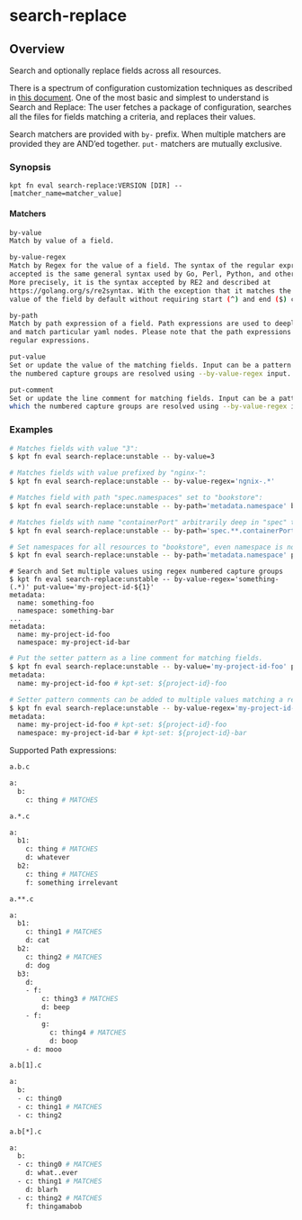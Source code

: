# search-replace

## Overview

<!--mdtogo:Short-->

Search and optionally replace fields across all resources.

<!--mdtogo-->

There is a spectrum of configuration customization techniques as described in
[this document]. One of the most basic and simplest to understand is
Search and Replace: The user fetches a package of configuration, searches all
the files for fields matching a criteria, and replaces their values.

Search matchers are provided with `by-` prefix. When multiple matchers
are provided they are AND’ed together. `put-` matchers are mutually exclusive.

### Synopsis

<!--mdtogo:Long-->

```
kpt fn eval search-replace:VERSION [DIR] -- [matcher_name=matcher_value]
```

#### Matchers

```sh
by-value
Match by value of a field.

by-value-regex
Match by Regex for the value of a field. The syntax of the regular expressions
accepted is the same general syntax used by Go, Perl, Python, and other languages.
More precisely, it is the syntax accepted by RE2 and described at
https://golang.org/s/re2syntax. With the exception that it matches the entire
value of the field by default without requiring start (^) and end ($) characters.

by-path
Match by path expression of a field. Path expressions are used to deeply navigate
and match particular yaml nodes. Please note that the path expressions are not
regular expressions.

put-value
Set or update the value of the matching fields. Input can be a pattern for which
the numbered capture groups are resolved using --by-value-regex input.

put-comment
Set or update the line comment for matching fields. Input can be a pattern for
which the numbered capture groups are resolved using --by-value-regex input.
```

<!--mdtogo-->

### Examples

<!--mdtogo:Examples-->

```sh
# Matches fields with value "3":
$ kpt fn eval search-replace:unstable -- by-value=3
```

```sh
# Matches fields with value prefixed by "nginx-":
$ kpt fn eval search-replace:unstable -- by-value-regex='ngnix-.*'
```

```sh
# Matches field with path "spec.namespaces" set to "bookstore":
$ kpt fn eval search-replace:unstable -- by-path='metadata.namespace' by-value='bookstore'
```

```sh
# Matches fields with name "containerPort" arbitrarily deep in "spec" that have value of 80:
$ kpt fn eval search-replace:unstable -- by-path='spec.**.containerPort' by-value=80
```

```sh
# Set namespaces for all resources to "bookstore", even namespace is not set on a resource:
$ kpt fn eval search-replace:unstable -- by-path='metadata.namespace' put-value='bookstore'
```

```
# Search and Set multiple values using regex numbered capture groups
$ kpt fn eval search-replace:unstable -- by-value-regex='something-(.*)' put-value='my-project-id-${1}'
metadata:
  name: something-foo
  namespace: something-bar
...
metadata:
  name: my-project-id-foo
  namespace: my-project-id-bar
```

```sh
# Put the setter pattern as a line comment for matching fields.
$ kpt fn eval search-replace:unstable -- by-value='my-project-id-foo' put-comment='kpt-set: ${project-id}-foo'
metadata:
  name: my-project-id-foo # kpt-set: ${project-id}-foo

# Setter pattern comments can be added to multiple values matching a regex numbered capture groups
$ kpt fn eval search-replace:unstable -- by-value-regex='my-project-id-(.*)' put-comment='kpt-set: ${project-id}-${1}'
metadata:
  name: my-project-id-foo # kpt-set: ${project-id}-foo
  namespace: my-project-id-bar # kpt-set: ${project-id}-bar
```

Supported Path expressions:

```sh
a.b.c

a:
  b:
    c: thing # MATCHES
```

```sh
a.*.c

a:
  b1:
    c: thing # MATCHES
    d: whatever
  b2:
    c: thing # MATCHES
    f: something irrelevant
```

```sh
a.**.c

a:
  b1:
    c: thing1 # MATCHES
    d: cat
  b2:
    c: thing2 # MATCHES
    d: dog
  b3:
    d:
    - f:
        c: thing3 # MATCHES
        d: beep
    - f:
        g:
          c: thing4 # MATCHES
          d: boop
    - d: mooo
```

```sh
a.b[1].c

a:
  b:
  - c: thing0
  - c: thing1 # MATCHES
  - c: thing2
```

```sh
a.b[*].c

a:
  b:
  - c: thing0 # MATCHES
    d: what..ever
  - c: thing1 # MATCHES
    d: blarh
  - c: thing2 # MATCHES
    f: thingamabob
```

<!--mdtogo-->

[this document]: https://github.com/kubernetes/community/blob/master/contributors/design-proposals/architecture/declarative-application-management.md#declarative-configuration
